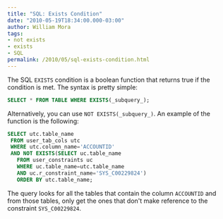 ```yaml
--- 
title: "SQL: Exists Condition"
date: "2010-05-19T18:34:00.000-03:00"
author: William Mora
tags: 
- not exists
- exists
- SQL
permalink: /2010/05/sql-exists-condition.html
---
```


The SQL `EXISTS` condition is a boolean function that returns true if the condition is met. The syntax is pretty simple:

```sql
SELECT * FROM TABLE WHERE EXISTS(_subquery_);
```

Alternatively, you can use `NOT EXISTS(_subquery_)`. An example of the function is the following:

```sql
SELECT utc.table_name    
 FROM user_tab_cols utc     
 WHERE utc.column_name='ACCOUNTID'
 AND NOT EXISTS(SELECT uc.table_name     
   FROM user_constraints uc     
   WHERE uc.table_name=utc.table_name     
   AND uc.r_constraint_name='SYS_C00229824')     
   ORDER BY utc.table_name;
 ```

The query looks for all the tables that contain the column `ACCOUNTID` and from those tables, only get the ones that don't make reference to the constraint `SYS_C00229824`. 